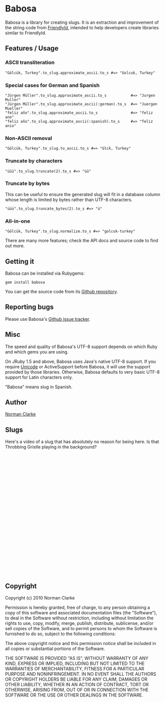 # Babosa

Babosa is a library for creating slugs. It is an extraction and improvement of
the string code from [FriendlyId](http://github.com/norman/friendly_id),
intended to help developers create libraries similar to FriendlyId.

## Features / Usage

### ASCII transliteration

    "Gölcük, Turkey".to_slug.approximate_ascii.to_s #=> "Golcuk, Turkey"

### Special cases for German and Spanish

    "Jürgen Müller".to_slug.approximate_ascii.to_s           #=> "Jurgen Muller"
    "Jürgen Müller".to_slug.approximate_ascii(:german).to_s  #=> "Juergen Mueller"
    "feliz año".to_slug.approximate_ascii.to_s               #=> "feliz ano"
    "feliz año".to_slug.approximate_ascii(:spanish).to_s     #=> "feliz anio"

### Non-ASCII removal

    "Gölcük, Turkey".to_slug.to_ascii.to_s #=> "Glck, Turkey"

### Truncate by characters

    "üüü".to_slug.truncate(2).to_s #=> "üü"

### Truncate by bytes

This can be useful to ensure the generated slug will fit in a database column
whose length is limited by bytes rather than UTF-8 characters.

    "üüü".to_slug.truncate_bytes(2).to_s #=> "ü"

### All-in-one

    "Gölcük, Turkey".to_slug.normalize.to_s #=> "golcuk-turkey"

There are many more features; check the API docs and source code to find out
more.

## Getting it

Babosa can be installed via Rubygems:

    gem install babosa

You can get the source code from its [Github repository](http://github.com/norman/babosa).

## Reporting bugs

Please use Babosa's [Github issue tracker](http://github.com/norman/babosa/issues).


## Misc

The speed and quality of Babosa's UTF-8 support depends on which Ruby and which
gems you are using.

On JRuby 1.5 and above, Babosa uses Java's native UTF-8 support. If you require
[Unicode](http://github.com/blackwinter/unicode) or ActiveSupport before
Babosa, it will use the support provided by those libraries. Otherwise, Babosa
defaults to very basic UTF-8 support for Latin characters only.

"Babosa" means slug in Spanish.

## Author

[Norman Clarke](http://njclarke.com)

## Slugs

Here's a video of a slug that has absolutely no reason for being here. Is that
Throbbing Gristle playing in the background?

<object width="480" height="385"><param name="movie" value="http://www.youtube.com/v/TCFavfrUVjQ&amp;hl=en_US&amp;fs=1"></param><param name="allowFullScreen" value="true"></param><param name="allowscriptaccess" value="always"></param><embed src="http://www.youtube.com/v/TCFavfrUVjQ&amp;hl=en_US&amp;fs=1" type="application/x-shockwave-flash" allowscriptaccess="always" allowfullscreen="true" width="480" height="385"></embed></object>

## Copyright

Copyright (c) 2010 Norman Clarke

Permission is hereby granted, free of charge, to any person obtaining a copy
of this software and associated documentation files (the "Software"), to deal
in the Software without restriction, including without limitation the rights
to use, copy, modify, merge, publish, distribute, sublicense, and/or sell
copies of the Software, and to permit persons to whom the Software is
furnished to do so, subject to the following conditions:

The above copyright notice and this permission notice shall be included in all
copies or substantial portions of the Software.

THE SOFTWARE IS PROVIDED "AS IS", WITHOUT WARRANTY OF ANY KIND, EXPRESS OR
IMPLIED, INCLUDING BUT NOT LIMITED TO THE WARRANTIES OF MERCHANTABILITY,
FITNESS FOR A PARTICULAR PURPOSE AND NONINFRINGEMENT. IN NO EVENT SHALL THE
AUTHORS OR COPYRIGHT HOLDERS BE LIABLE FOR ANY CLAIM, DAMAGES OR OTHER
LIABILITY, WHETHER IN AN ACTION OF CONTRACT, TORT OR OTHERWISE, ARISING FROM,
OUT OF OR IN CONNECTION WITH THE SOFTWARE OR THE USE OR OTHER DEALINGS IN THE
SOFTWARE.
